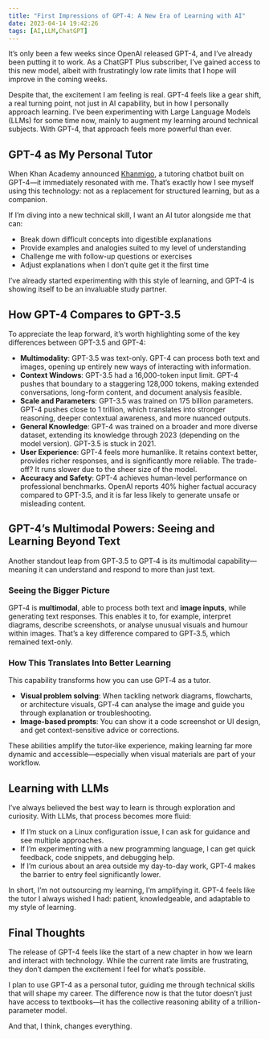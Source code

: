 ```yaml
---
title: "First Impressions of GPT-4: A New Era of Learning with AI"
date: 2023-04-14 19:42:26
tags: [AI,LLM,ChatGPT]
---
```


It’s only been a few weeks since OpenAI released GPT-4, and I’ve already been putting it to work. As a ChatGPT Plus subscriber, I’ve gained access to this new model, albeit with frustratingly low rate limits that I hope will improve in the coming weeks.

Despite that, the excitement I am feeling is real. GPT-4 feels like a gear shift, a real turning point, not just in AI capability, but in how I personally approach learning. I’ve been experimenting with Large Language Models (LLMs) for some time now, mainly to augment my learning around technical subjects. With GPT-4, that approach feels more powerful than ever.

## GPT-4 as My Personal Tutor

When Khan Academy announced [Khanmigo](https://support.khanacademy.org/hc/en-us/articles/14394953976333--Update-Introducing-Khanmigo-Khan-Academy-s-AI-Tool), a tutoring chatbot built on GPT-4—it immediately resonated with me. That’s exactly how I see myself using this technology: not as a replacement for structured learning, but as a companion.

If I’m diving into a new technical skill, I want an AI tutor alongside me that can:

* Break down difficult concepts into digestible explanations
* Provide examples and analogies suited to my level of understanding
* Challenge me with follow-up questions or exercises
* Adjust explanations when I don’t quite get it the first time

I’ve already started experimenting with this style of learning, and GPT-4 is showing itself to be an invaluable study partner.

## How GPT-4 Compares to GPT-3.5

To appreciate the leap forward, it’s worth highlighting some of the key differences between GPT-3.5 and GPT-4:

* **Multimodality**: GPT-3.5 was text-only. GPT-4 can process both text and images, opening up entirely new ways of interacting with information.
* **Context Windows**: GPT-3.5 had a 16,000-token input limit. GPT-4 pushes that boundary to a staggering 128,000 tokens, making extended conversations, long-form content, and document analysis feasible.
* **Scale and Parameters**: GPT-3.5 was trained on 175 billion parameters. GPT-4 pushes close to 1 trillion, which translates into stronger reasoning, deeper contextual awareness, and more nuanced outputs.
* **General Knowledge**: GPT-4 was trained on a broader and more diverse dataset, extending its knowledge through 2023 (depending on the model version). GPT-3.5 is stuck in 2021.
* **User Experience**: GPT-4 feels more humanlike. It retains context better, provides richer responses, and is significantly more reliable. The trade-off? It runs slower due to the sheer size of the model.
* **Accuracy and Safety**: GPT-4 achieves human-level performance on professional benchmarks. OpenAI reports 40% higher factual accuracy compared to GPT-3.5, and it is far less likely to generate unsafe or misleading content.

## GPT-4’s Multimodal Powers: Seeing and Learning Beyond Text

Another standout leap from GPT‑3.5 to GPT‑4 is its multimodal capability—meaning it can understand and respond to more than just text.

### Seeing the Bigger Picture

GPT‑4 is **multimodal**, able to process both text and **image inputs**, while generating text responses. This enables it to, for example, interpret diagrams, describe screenshots, or analyse unusual visuals and humour within images. That’s a key difference compared to GPT‑3.5, which remained text-only.

### How This Translates Into Better Learning

This capability transforms how you can use GPT‑4 as a tutor.

* **Visual problem solving**: When tackling network diagrams, flowcharts, or architecture visuals, GPT‑4 can analyse the image and guide you through explanation or troubleshooting.
* **Image-based prompts**: You can show it a code screenshot or UI design, and get context-sensitive advice or corrections.

These abilities amplify the tutor‑like experience, making learning far more dynamic and accessible—especially when visual materials are part of your workflow.

## Learning with LLMs

I’ve always believed the best way to learn is through exploration and curiosity. With LLMs, that process becomes more fluid:

* If I’m stuck on a Linux configuration issue, I can ask for guidance and see multiple approaches.
* If I’m experimenting with a new programming language, I can get quick feedback, code snippets, and debugging help.
* If I’m curious about an area outside my day-to-day work, GPT-4 makes the barrier to entry feel significantly lower.

In short, I’m not outsourcing my learning, I’m amplifying it. GPT-4 feels like the tutor I always wished I had: patient, knowledgeable, and adaptable to my style of learning.

## Final Thoughts

The release of GPT-4 feels like the start of a new chapter in how we learn and interact with technology. While the current rate limits are frustrating, they don’t dampen the excitement I feel for what’s possible.

I plan to use GPT-4 as a personal tutor, guiding me through technical skills that will shape my career. The difference now is that the tutor doesn’t just have access to textbooks—it has the collective reasoning ability of a trillion-parameter model.

And that, I think, changes everything.
